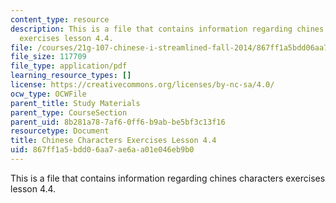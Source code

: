 ```yaml
---
content_type: resource
description: This is a file that contains information regarding chines characters
  exercises lesson 4.4.
file: /courses/21g-107-chinese-i-streamlined-fall-2014/867ff1a5bdd06aa7ae6aa01e046eb9b0_MIT21G_107F14_L4_st4_4.4.pdf
file_size: 117709
file_type: application/pdf
learning_resource_types: []
license: https://creativecommons.org/licenses/by-nc-sa/4.0/
ocw_type: OCWFile
parent_title: Study Materials
parent_type: CourseSection
parent_uid: 8b281a78-7af6-0ff6-b9ab-be5bf3c13f16
resourcetype: Document
title: Chinese Characters Exercises Lesson 4.4
uid: 867ff1a5-bdd0-6aa7-ae6a-a01e046eb9b0
---
```

This is a file that contains information regarding chines characters exercises lesson 4.4.